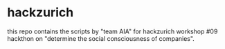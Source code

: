 # hackzurich

this repo contains the scripts by "team AIA" for hackzurich workshop #09 hackthon on 
"determine the social consciousness of companies".


